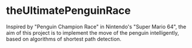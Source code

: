 # theUltimatePenguinRace
Inspired by "Penguin Champion Race" in Nintendo's "Super Mario 64", the aim of this project is to implement the move of the penguin intelligently, based on algorithms of shortest path detection.

